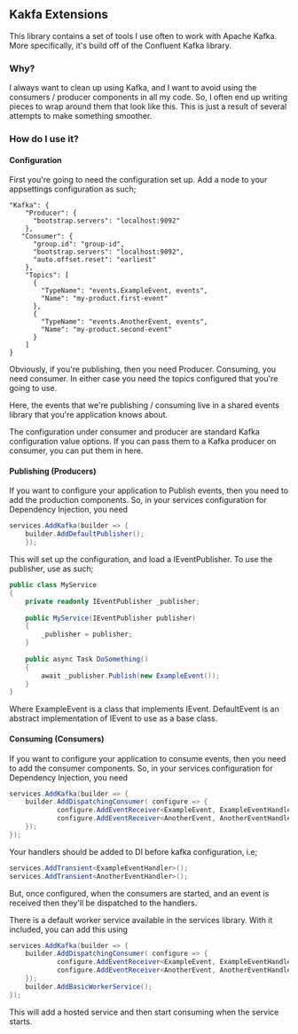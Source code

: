 ## Kakfa Extensions

This library contains a set of tools I use often to work with Apache Kafka. More specifically, 
it's build off of the Confluent Kafka library. 

### Why?

I always want to clean up using Kafka, and I want to avoid using the consumers / producer components 
in all my code. So, I often end up writing pieces to wrap around them that look like this. This is just 
a result of several attempts to make something smoother.

### How do I use it?

#### Configuration

First you're going to need the configuration set up. Add a node to your appsettings configuration as such;

```
"Kafka": {
    "Producer": {
      "bootstrap.servers": "localhost:9092"
    },
   "Consumer": {
      "group.id": "group-id",
      "bootstrap.servers": "localhost:9092",
      "auto.offset.reset": "earliest"
    },
    "Topics": [
      {
        "TypeName": "events.ExampleEvent, events",
        "Name": "my-product.first-event"
      },
      {
        "TypeName": "events.AnotherEvent, events",
        "Name": "my-product.second-event"
      }
    ] 
}
```

Obviously, if you're publishing, then you need Producer. Consuming, you need consumer. In either case you need the topics 
configured that you're going to use. 

Here, the events that we're publishing / consuming live in a shared events library that you're application knows about.

The configuration under consumer and producer are standard Kafka configuration value options. If you can pass them to a Kafka 
producer on consumer, you can put them in here.

#### Publishing (Producers)

If you want to configure your application to Publish events, then you need to add the production components. So, in your 
services configuration for Dependency Injection, you need

```csharp
services.AddKafka(builder => {
    builder.AddDefaultPublisher();    
    });
```

This will set up the configuration, and load a IEventPublisher. To use the publisher, use as such;

```csharp
public class MyService 
{
    private readonly IEventPublisher _publisher;
    
    public MyService(IEventPublisher publisher)
    {
        _publisher = publisher;
    }
    
    public async Task DoSomething()
    {
        await _publisher.Publish(new ExampleEvent());
    }
}
```    

Where ExampleEvent is a class that implements IEvent. DefaultEvent is an abstract implementation 
of IEvent to use as a base class.  

#### Consuming (Consumers)

If you want to configure your application to consume events, then you need to add the consumer components. So, in your
services configuration for Dependency Injection, you need

```csharp
services.AddKafka(builder => {
    builder.AddDispatchingConsumer( configure => {
            configure.AddEventReceiver<ExampleEvent, ExampleEventHandler>();
            configure.AddEventReceiver<AnotherEvent, AnotherEventHandler>();
    });    
});
```

Your handlers should be added to DI before kafka configuration, i.e;

```csharp
services.AddTransient<ExampleEventHandler>();
services.AddTransient<AnotherEventHandler>();
```

But, once configured, when the consumers are started, and an event is received then they'll be dispatched to the handlers.

There is a default worker service available in the services library. With it included, you can add this using

```csharp
services.AddKafka(builder => {
    builder.AddDispatchingConsumer( configure => {
            configure.AddEventReceiver<ExampleEvent, ExampleEventHandler>();
            configure.AddEventReceiver<AnotherEvent, AnotherEventHandler>();
    });    
    builder.AddBasicWorkerService();
});
```

This will add a hosted service and then start consuming when the service starts. 